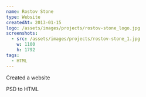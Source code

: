 ```yaml
---
name: Rostov Stone
type: Website
createdAt: 2013-01-15
logo: /assets/images/projects/rostov-stone_logo.jpg
screenshots: 
  - src: /assets/images/projects/rostov-stone_1.jpg
    w: 1100
    h: 1792
tags:
  - HTML
---
```


Created a website

PSD to HTML

